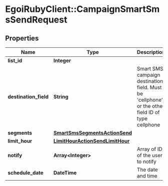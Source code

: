 # EgoiRubyClient::CampaignSmartSmsSendRequest

## Properties
Name | Type | Description | Notes
------------ | ------------- | ------------- | -------------
**list_id** | **Integer** |  | [optional] 
**destination_field** | **String** | Smart SMS campaign destination field. Must be &#39;cellphone&#39; or the other field ID of type                                 cellphone | [optional] 
**segments** | [**SmartSmsSegmentsActionSend**](SmartSmsSegmentsActionSend.md) |  | [optional] 
**limit_hour** | [**LimitHourActionSendLimitHour**](LimitHourActionSendLimitHour.md) |  | [optional] 
**notify** | **Array&lt;Integer&gt;** | Array of IDs of the users to notify | [optional] 
**schedule_date** | **DateTime** | The date and time | [optional] 


